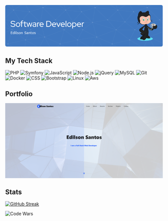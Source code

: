 ![Header](./images/header.png)

## My Tech Stack

![PHP](https://img.shields.io/badge/-PHP-%232c3e50?style=for-the-badge&logo=PHP)
![Symfony](https://img.shields.io/badge/-Symfony-%232c3e50?style=for-the-badge&logo=symfony)
![JavaScript](https://img.shields.io/badge/-JavaScript-%232c3e50?style=for-the-badge&logo=javascript)
![Node.js](https://img.shields.io/badge/-Node.js-%232c3e50?style=for-the-badge&logo=node-dot-js)
![jQuery](https://img.shields.io/badge/-jQuery-%232c3e50?style=for-the-badge&logo=jQuery)
![MySQL](https://img.shields.io/badge/-MySQL-%232c3e50?style=for-the-badge&logo=MySQL)
![Git](https://img.shields.io/badge/-Git-%232c3e50?style=for-the-badge&logo=git)
![Docker](https://img.shields.io/badge/-Docker-%232c3e50?style=for-the-badge&logo=docker)
![CSS](https://img.shields.io/badge/-CSS-%232c3e50?style=for-the-badge&logo=css3)
![Bootstrap](https://img.shields.io/badge/-Bootstrap-%232c3e50?style=for-the-badge&logo=Bootstrap)
![Linux](https://img.shields.io/badge/-Linux-%232c3e50?style=for-the-badge&logo=linux)
![Aws](https://img.shields.io/badge/-Aws-%232c3e50?style=for-the-badge&logo=aws)

## Portfolio
[![Portfolio Screenshot](./images/website_thumbnail.png)](http://edilsonsantos.co.za)

## Stats
[![GitHub Streak](https://streak-stats.demolab.com?user=edilsonsantos-co-za&theme=transparent&hide_border=true)](https://git.io/streak-stats)

![Code Wars](https://www.codewars.com/users/edilsonsantos-co-za/badges/large)
